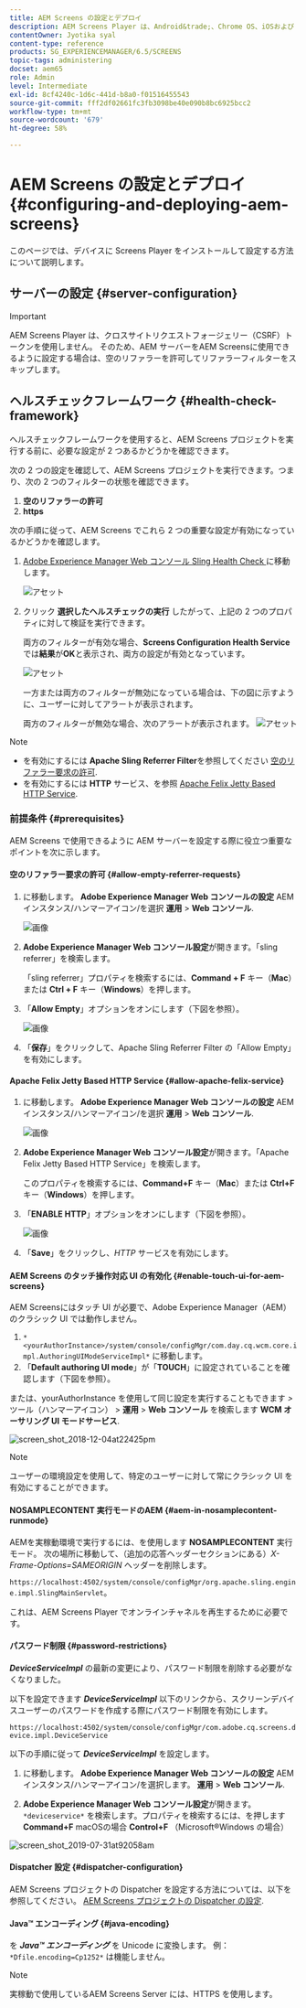 ```yaml
---
title: AEM Screens の設定とデプロイ
description: AEM Screens Player は、Android&trade;、Chrome OS、iOSおよび Windows で使用できます。 AEM Screensの設定とデプロイメントについて説明します。
contentOwner: Jyotika syal
content-type: reference
products: SG_EXPERIENCEMANAGER/6.5/SCREENS
topic-tags: administering
docset: aem65
role: Admin
level: Intermediate
exl-id: 8cf4240c-1d6c-441d-b8a0-f01516455543
source-git-commit: fff2df02661fc3fb3098be40e090b8bc6925bcc2
workflow-type: tm+mt
source-wordcount: '679'
ht-degree: 58%

---
```


# AEM Screens の設定とデプロイ {#configuring-and-deploying-aem-screens}

このページでは、デバイスに Screens Player をインストールして設定する方法について説明します。

## サーバーの設定 {#server-configuration}

>[!IMPORTANT]
>
>AEM Screens Player は、クロスサイトリクエストフォージェリー（CSRF）トークンを使用しません。 そのため、AEM サーバーをAEM Screensに使用できるように設定する場合は、空のリファラーを許可してリファラーフィルターをスキップします。

## ヘルスチェックフレームワーク {#health-check-framework}

ヘルスチェックフレームワークを使用すると、AEM Screens プロジェクトを実行する前に、必要な設定が 2 つあるかどうかを確認できます。

次の 2 つの設定を確認して、AEM Screens プロジェクトを実行できます。つまり、次の 2 つのフィルターの状態を確認できます。

1. **空のリファラーの許可**
2. **https**

次の手順に従って、AEM Screens でこれら 2 つの重要な設定が有効になっているかどうかを確認します。

1. [Adobe Experience Manager Web コンソール Sling Health Check ](http://localhost:4502/system/console/healthcheck?tags=screensconfigs&amp;overrideGlobalTimeout=)に移動します。

   ![アセット](assets/health-check1.png)


2. クリック **選択したヘルスチェックの実行** したがって、上記の 2 つのプロパティに対して検証を実行できます。

   両方のフィルターが有効な場合、**Screens Configuration Health Service** では&#x200B;**結果**&#x200B;が&#x200B;**OK**&#x200B;と表示され、両方の設定が有効となっています。

   ![アセット](assets/health-check2.png)

   一方または両方のフィルターが無効になっている場合は、下の図に示すように、ユーザーに対してアラートが表示されます。

   両方のフィルターが無効な場合、次のアラートが表示されます。
   ![アセット](assets/health-check3.png)

>[!NOTE]
>
>* を有効にするには **Apache Sling Referrer Filter**&#x200B;を参照してください [空のリファラー要求の許可](/help/user-guide/configuring-screens-introduction.md#allow-empty-referrer-requests).
>* を有効にするには **HTTP** サービス、を参照 [Apache Felix Jetty Based HTTP Service](/help/user-guide/configuring-screens-introduction.md#allow-apache-felix-service).

### 前提条件 {#prerequisites}

AEM Screens で使用できるように AEM サーバーを設定する際に役立つ重要なポイントを次に示します。

#### 空のリファラー要求の許可 {#allow-empty-referrer-requests}

1. に移動します。 **Adobe Experience Manager Web コンソールの設定** AEM インスタンス/ハンマーアイコン/を選択 **運用** > **Web コンソール**.

   ![画像](assets/config/empty-ref1.png)

1. **Adobe Experience Manager Web コンソール設定**&#x200B;が開きます。「sling referrer」を検索します。

   「sling referrer」プロパティを検索するには、**Command + F** キー（**Mac**）または **Ctrl + F** キー（**Windows**）を押します。

1. 「**Allow Empty**」オプションをオンにします（下図を参照）。

   ![画像](assets/config/empty-ref2.png)

1. 「**保存**」をクリックして、Apache Sling Referrer Filter の「Allow Empty」を有効にします。


#### Apache Felix Jetty Based HTTP Service {#allow-apache-felix-service}

1. に移動します。 **Adobe Experience Manager Web コンソールの設定** AEM インスタンス/ハンマーアイコン/を選択 **運用** > **Web コンソール**.

   ![画像](assets/config/empty-ref1.png)

1. **Adobe Experience Manager Web コンソール設定**&#x200B;が開きます。「Apache Felix Jetty Based HTTP Service」を検索します。

   このプロパティを検索するには、**Command+F** キー（**Mac**）または **Ctrl+F** キー（**Windows**）を押します。

1. 「**ENABLE HTTP**」オプションをオンにします（下図を参照）。

   ![画像](assets/config/config-1.png)

1. 「**Save**」をクリックし、*HTTP* サービスを有効にします。

#### AEM Screens のタッチ操作対応 UI の有効化 {#enable-touch-ui-for-aem-screens}

AEM Screensにはタッチ UI が必要で、Adobe Experience Manager（AEM）のクラシック UI では動作しません。

1. `*<yourAuthorInstance>/system/console/configMgr/com.day.cq.wcm.core.impl.AuthoringUIModeServiceImpl*` に移動します。
1. 「**Default authoring UI mode**」が「**TOUCH**」に設定されていることを確認します（下図を参照）。

または、yourAuthorInstance を使用して同じ設定を実行することもできます *>* ツール（ハンマーアイコン） > **運用** > **Web コンソール** を検索します **WCM オーサリング UI モードサービス**.

![screen_shot_2018-12-04at22425pm](assets/screen_shot_2018-12-04at22425pm.png)

>[!NOTE]
>
>ユーザーの環境設定を使用して、特定のユーザーに対して常にクラシック UI を有効にすることができます。

#### NOSAMPLECONTENT 実行モードのAEM {#aem-in-nosamplecontent-runmode}

AEMを実稼動環境で実行するには、を使用します **NOSAMPLECONTENT** 実行モード。 次の場所に移動して、（追加の応答ヘッダーセクションにある）*X-Frame-Options=SAMEORIGIN* ヘッダーを削除します。

`https://localhost:4502/system/console/configMgr/org.apache.sling.engine.impl.SlingMainServlet`。

これは、AEM Screens Player でオンラインチャネルを再生するために必要です。

#### パスワード制限 {#password-restrictions}

***DeviceServiceImpl*** の最新の変更により、パスワード制限を削除する必要がなくなりました。

以下を設定できます ***DeviceServiceImpl*** 以下のリンクから、スクリーンデバイスユーザーのパスワードを作成する際にパスワード制限を有効にします。

`https://localhost:4502/system/console/configMgr/com.adobe.cq.screens.device.impl.DeviceService`

以下の手順に従って ***DeviceServiceImpl*** を設定します。

1. に移動します。 **Adobe Experience Manager Web コンソールの設定** AEM インスタンス/ハンマーアイコン/を選択します。 **運用** > **Web コンソール**.

1. **Adobe Experience Manager Web コンソール設定**&#x200B;が開きます。`*deviceservice*` を検索します。プロパティを検索するには、を押します **Command+F** macOSの場合 **Control+F** （Microsoft®Windows の場合）

![screen_shot_2019-07-31at92058am](assets/screen_shot_2019-07-31at92058am.png)

#### Dispatcher 設定 {#dispatcher-configuration}

AEM Screens プロジェクトの Dispatcher を設定する方法については、以下を参照してください。 [AEM Screens プロジェクトの Dispatcher の設定](dispatcher-configurations-aem-screens.md).

#### Java™ エンコーディング {#java-encoding}

を ***Java™ エンコーディング*** を Unicode に変換します。 例： `*Dfile.encoding=Cp1252*` は機能しません。

>[!NOTE]
>
>実稼動で使用しているAEM Screens Server には、HTTPS を使用します。
